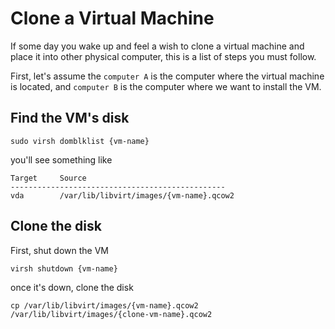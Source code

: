 # Clone a Virtual Machine
If some day you wake up and feel a wish to clone a virtual machine and place it into other physical computer, this is a list of steps you must follow.

First, let's assume the `computer A` is the computer where the virtual machine is located, and `computer B` is the computer where we want to install the VM. 

Find the VM's disk
------------------------
```
sudo virsh domblklist {vm-name}
```
you'll see something like 

```
Target     Source
------------------------------------------------
vda        /var/lib/libvirt/images/{vm-name}.qcow2
```


Clone the disk
--------------
First, shut down the VM
```
virsh shutdown {vm-name}
```
once it's down, clone the disk
```
cp /var/lib/libvirt/images/{vm-name}.qcow2 /var/lib/libvirt/images/{clone-vm-name}.qcow2
```
